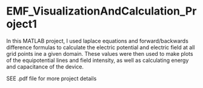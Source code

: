 # EMF_VisualizationAndCalculation_Project1
In this MATLAB project, I used laplace equations and forward/backwards difference formulas to calculate the electric potential and electric field at all grid points ine a given domain.  These values were then used to make plots of the equipotential lines and field intensity, as well as calculating energy and capacitance of the device.



SEE .pdf file for more project details 
